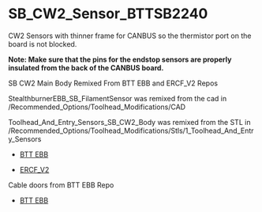 # SB_CW2_Sensor_BTTSB2240
CW2 Sensors with thinner frame for CANBUS so the thermistor port on the board is not blocked.


**Note: Make sure that the pins for the endstop sensors are properly insulated from the back of the CANBUS board.**


SB CW2 Main Body Remixed From BTT EBB and ERCF_V2 Repos

StealthburnerEBB_SB_FilamentSensor was remixed from the cad in /Recommended_Options/Toolhead_Modifications/CAD

Toolhead_And_Entry_Sensors_SB_CW2_Body was remixed from the STL in /Recommended_Options/Toolhead_Modifications/Stls/1_Toolhead_And_Entry_Sensors 

 - [BTT EBB](https://github.com/bigtreetech/EBB/tree/master/EBB%20SB2240_2209%20CAN/Custom%20Printed%20Parts)

 - [ERCF_V2](https://github.com/Enraged-Rabbit-Community/ERCF_v2/tree/master/Recommended_Options/Toolhead_Modifications/CAD)


Cable doors from BTT EBB Repo

 - [BTT EBB](https://github.com/bigtreetech/EBB/tree/master/EBB%20SB2240_2209%20CAN/Custom%20Printed%20Parts)
